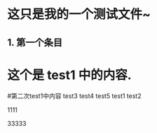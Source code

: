# 这只是我的一个测试文件~
## 1. 第一个条目
# 这个是 test1 中的内容.
#第二次test1中内容
test3
test4
test5
test1
test2


1111


33333
